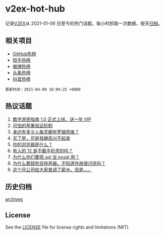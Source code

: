 # v2ex-hot-hub

 记录[V2EX](https://www.v2ex.com/)从 2021-01-06 日至今的热门话题。每小时抓取一次数据，按天[归档](archives)。
 
 ## 相关项目

- [GitHub热榜](https://github.com/snaildev/github-hot-hub)
- [知乎热榜](https://github.com/snaildev/zhihu-hot-hub)
- [微博热榜](https://github.com/snaildev/weibo-hot-hub)
- [头条热榜](https://github.com/snaildev/toutiao-hot-hub)
- [抖音热榜](https://github.com/snaildev/douyin-hot-hub)


 `更新时间：2021-04-09 18:09:25 +0800`

## 热议话题

1. [数字游民指南 1.0 正式上线，送一年 VIP](https://www.v2ex.com/t/769362)
1. [可怕的苹果验证机制](https://www.v2ex.com/t/769272)
1. [身边有多少人每天都听罗辑思维？](https://www.v2ex.com/t/769271)
1. [买了房，可是我确高兴不起来](https://www.v2ex.com/t/769390)
1. [你的浏览器是什么？](https://www.v2ex.com/t/769433)
1. [有人的 12 是不戴手机壳的吗？](https://www.v2ex.com/t/769377)
1. [为什么你们要把 sql 当 nosql 用？](https://www.v2ex.com/t/769160)
1. [为什么要鼓吹双扬声器，不知道外放很讨厌吗？](https://www.v2ex.com/t/769288)
1. [这个月公司给大家普调了薪水，但是。。。](https://www.v2ex.com/t/769281)

## 历史归档

[archives](archives)

## License

See the [LICENSE](LICENSE) file for license rights and limitations (MIT).
